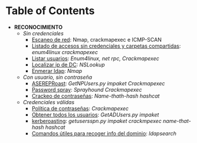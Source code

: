 # **Table of Contents**
  
- **RECONOCIMIENTO**
  - *Sin credenciales*
    - [Escaneo de red](no_credentials/scan_network/): Nmap, crackmapexec e ICMP-SCAN
    - [Listado de accesos sin credenciales y carpetas compartidas](no_credentials/list_guest_access_on_smb_share/): _enum4linux  crackmapexec_
    - [Listar usuarios](no_credentials/find_user_list/): _Enum4linux, net rpc, Crackmapexec_
    - [Localizar ip de DC](no_credentials/find_dc_ip/): _NSLookup_
    - [Enmerar ldap](no_credentials/enumerate_ldap/): _Nmap_
  - *Con usuario, sin contraseña*
    - [ASEREPRoast](user_but_no_credentials/ASREPRoast/): _GetNPUsers.py impaket Crackmapexec_
    - [Password spray](user_but_no_credentials/password_spray/): _Sprayhound Crackmapexec_
    - [Crackeo de contraseñas](user_but_no_credentials/crack_passwords/): _Name-thath-hash hashcat_
  - *Credenciales válidas*
    - [Política de contraseñas](valid_credentials/pass_pol/): _Crackmapexec_
    - [Obtener todos los usuarios](valid_credentials/get_all_users/): _GetADUsers.py impaket_
    - [kerberoasting](valid_credentials/kerberoasting/): _getusersspn.py impaket crackmpexec name-that-hash hashcat_
    - [Comandos útiles para recoger info del dominio](valid_credentials/useful_domain_info/): _ldapsearch_
